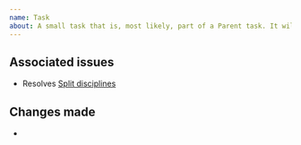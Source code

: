 ```yaml
---
name: Task
about: A small task that is, most likely, part of a Parent task. It will usually be labeled as `good first issue`.
---
```


<!-- Issue title should mirror the Task Title. -->

## Associated issues
- Resolves [Split disciplines](https://github.com/bitesizing/FindAPhdParser/issues/?)

## Changes made
-
